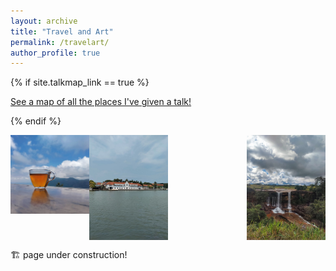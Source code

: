 ```yaml
---
layout: archive
title: "Travel and Art"
permalink: /travelart/
author_profile: true
---
```


{% if site.talkmap_link == true %}

<p style="text-decoration:underline;"><a href="/travelart.md">See a map of all the places I've given a talk!</a></p>

{% endif %}

<p>
      <img src="/images/77.png" align="left" width="25%"/>
      <img src="/images/76.png" align="center" width="25%"/>
      <img src="/images/75.png" align="right" width="25%"/>
</p>


🏗️ page under construction!